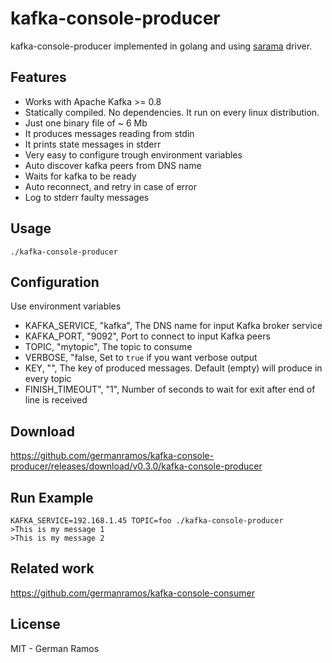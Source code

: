 # kafka-console-producer

kafka-console-producer implemented in golang and using [sarama](https://github.com/Shopify/sarama) driver.

## Features

- Works with Apache Kafka >= 0.8
- Statically compiled. No dependencies. It run on every linux distribution.
- Just one binary file of ~ 6 Mb
- It produces messages reading from stdin
- It prints state messages in stderr
- Very easy to configure trough environment variables
- Auto discover kafka peers from DNS name
- Waits for kafka to be ready
- Auto reconnect, and retry in case of error
- Log to stderr faulty messages

## Usage

```
./kafka-console-producer
```

## Configuration

Use environment variables

- KAFKA_SERVICE, "kafka", The DNS name for input Kafka broker service
- KAFKA_PORT, "9092", Port to connect to input Kafka peers
- TOPIC, "mytopic", The topic to consume
- VERBOSE, "false, Set to `true` if you want verbose output
- KEY, "", The key of produced messages. Default (empty) will produce in every topic
- FINISH_TIMEOUT", "1", Number of seconds to wait for exit after end of line is received

## Download

https://github.com/germanramos/kafka-console-producer/releases/download/v0.3.0/kafka-console-producer

## Run Example

```
KAFKA_SERVICE=192.168.1.45 TOPIC=foo ./kafka-console-producer
>This is my message 1
>This is my message 2
```

## Related work

https://github.com/germanramos/kafka-console-consumer

## License

MIT - German Ramos
